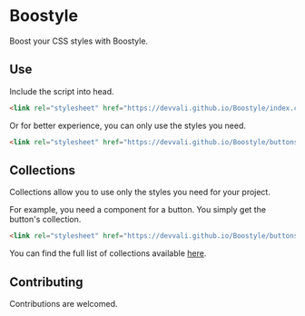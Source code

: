 # Boostyle

Boost your CSS styles with Boostyle.

## Use

Include the script into head.

```html
<link rel="stylesheet" href="https://devvali.github.io/Boostyle/index.css">
```

Or for better experience, you can only use the styles you need.

```html
<link rel="stylesheet" href="https://devvali.github.io/Boostyle/buttons.css">
```

## Collections

Collections allow you to use only the styles you need for your project.

For example, you need a component for a button. You simply get the button's collection.

```html
<link rel="stylesheet" href="https://devvali.github.io/Boostyle/buttons.css">
```

You can find the full list of collections available [here](https://github.com/DevVali/Boostyle/tree/main/collections).

## Contributing

Contributions are welcomed.
